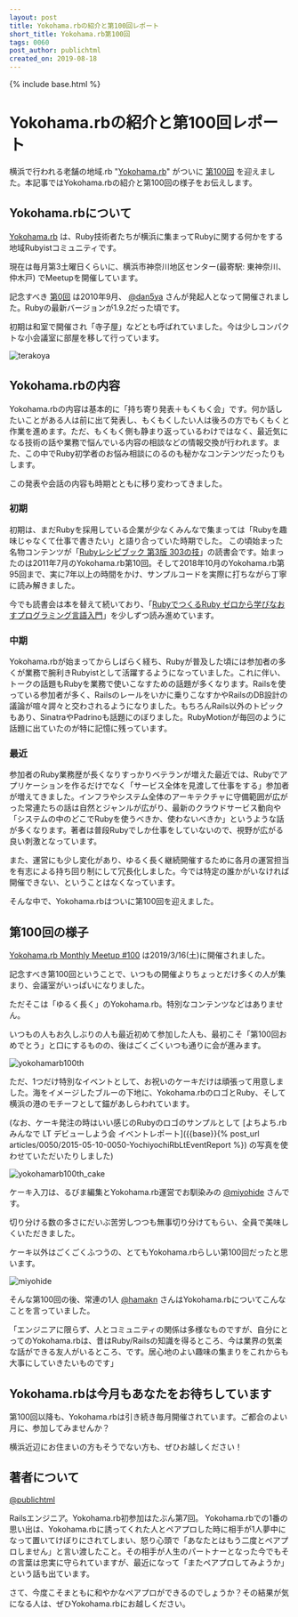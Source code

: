 ```yaml
---
layout: post
title: Yokohama.rbの紹介と第100回レポート
short_title: Yokohama.rb第100回
tags: 0060
post_author: publichtml 
created_on: 2019-08-18
---
```

{% include base.html %}

# Yokohama.rbの紹介と第100回レポート

横浜で行われる老舗の地域.rb  "[Yokohama.rb](https://yokohamarb.doorkeeper.jp/)" がついに  [第100回](https://yokohamarb.doorkeeper.jp/events/87100) を迎えました。本記事ではYokohama.rbの紹介と第100回の様子をお伝えします。

## Yokohama.rbについて

[Yokohama.rb](https://yokohamarb.doorkeeper.jp/) は、Ruby技術者たちが横浜に集まってRubyに関する何かをする地域Rubyistコミュニティです。

現在は毎月第3土曜日くらいに、横浜市神奈川地区センター(最寄駅: 東神奈川、仲木戸) でMeetupを開催しています。

記念すべき [第0回](https://atnd.org/events/7639) は2010年9月、 [@dan5ya](https://twitter.com/dan5ya) さんが発起人となって開催されました。Rubyの最新バージョンが1.9.2だった頃です。

初期は和室で開催され「寺子屋」などとも呼ばれていました。今は少しコンパクトな小会議室に部屋を移して行っています。

![terakoya]({{base}}{{site.baseurl}}/images/0060-YokohamaRb100thReport/terakoya.jpg)

## Yokohama.rbの内容

Yokohama.rbの内容は基本的に「持ち寄り発表＋もくもく会」です。何か話したいことがある人は前に出て発表し、もくもくしたい人は後ろの方でもくもくと作業を進めます。ただ、もくもく側も静まり返っているわけではなく、最近気になる技術の話や業務で悩んでいる内容の相談などの情報交換が行われます。また、この中でRuby初学者のお悩み相談にのるのも秘かなコンテンツだったりもします。

この発表や会話の内容も時期とともに移り変わってきました。

### 初期

初期は、まだRubyを採用している企業が少なくみんなで集まっては「Rubyを趣味じゃなくて仕事で書きたい」と語り合っていた時期でした。
この頃始まった名物コンテンツが「[Rubyレシピブック 第3版 303の技](https://www.sbcr.jp/product/4797359985/)」の読書会です。始まったのは2011年7月のYokohama.rb第10回。そして2018年10月のYokohama.rb第95回まで、実に7年以上の時間をかけ、サンプルコードを実際に打ちながら丁寧に読み解きました。

今でも読書会は本を替えて続いており、「[RubyでつくるRuby ゼロから学びなおすプログラミング言語入門](https://www.lambdanote.com/products/ruby-ruby)」を少しずつ読み進めています。

### 中期
Yokohama.rbが始まってからしばらく経ち、Rubyが普及した頃には参加者の多くが業務で腕利きRubyistとして活躍するようになっていました。これに伴い、トークの話題もRubyを業務で使いこなすための話題が多くなります。Railsを使っている参加者が多く、Railsのレールをいかに乗りこなすかやRailsのDB設計の議論が喧々諤々と交わされるようになりました。もちろんRails以外のトピックもあり、SinatraやPadrinoも話題にのぼりました。RubyMotionが毎回のように話題に出ていたのが特に記憶に残っています。

### 最近
参加者のRuby業務歴が長くなりすっかりベテランが増えた最近では、Rubyでアプリケーションを作るだけでなく「サービス全体を見渡して仕事をする」参加者が増えてきました。インフラやシステム全体のアーキテクチャに守備範囲が広がった常連たちの話は自然とジャンルが広がり、最新のクラウドサービス動向や「システムの中のどこでRubyを使うべきか、使わないべきか」というような話が多くなります。著者は普段Rubyでしか仕事をしていないので、視野が広がる良い刺激となっています。

また、運営にも少し変化があり、ゆるく長く継続開催するために各月の運営担当を有志による持ち回り制にして冗長化しました。今では特定の誰かがいなければ開催できない、ということはなくなっています。

そんな中で、Yokohama.rbはついに第100回を迎えました。

## 第100回の様子

[Yokohama.rb Monthly Meetup #100](https://yokohamarb.doorkeeper.jp/events/87100) は2019/3/16(土)に開催されました。

記念すべき第100回ということで、いつもの開催よりちょっとだけ多くの人が集まり、会議室がいっぱいになりました。

ただそこは「ゆるく長く」のYokohama.rb。特別なコンテンツなどはありません。

いつもの人もお久しぶりの人も最近初めて参加した人も、最初こそ「第100回おめでとう」と口にするものの、後はごくごくいつも通りに会が進みます。


![yokohamarb100th]({{base}}{{site.baseurl}}/images/0060-YokohamaRb100thReport/yokohamarb100th.jpg)

ただ、1つだけ特別なイベントとして、お祝いのケーキだけは頑張って用意しました。海をイメージしたブルーの下地に、Yokohama.rbのロゴとRuby、そして横浜の港のモチーフとして錨があしらわれています。

(なお、ケーキ発注の時はいい感じのRubyのロゴのサンプルとして [よちよち.rb みんなで LT デビューしよう会 イベントレポート]({{base}}{% post_url articles/0050/2015-05-10-0050-YochiyochiRbLtEventReport %})
の写真を使わせていただいたりしました)

![yokohamarb100th_cake]({{base}}{{site.baseurl}}/images/0060-YokohamaRb100thReport/yokohamarb100th_cake.jpg)

ケーキ入刀は、るびま編集とYokohama.rb運営でお馴染みの [@miyohide](https://twitter.com/miyohide) さんです。

切り分ける数の多さにだいぶ苦労しつつも無事切り分けてもらい、全員で美味しくいただきました。

ケーキ以外はごくごくふつうの、とてもYokohama.rbらしい第100回だったと思います。

![miyohide]({{base}}{{site.baseurl}}/images/0060-YokohamaRb100thReport/miyohide.jpg)

そんな第100回の後、常連の1人 [@hamakn](https://twitter.com/hamakn) さんはYokohama.rbについてこんなことを言っていました。

「エンジニアに限らず、人とコミュニティの関係は多様なものですが、自分にとってのYokohama.rbは、昔はRuby/Railsの知識を得るところ、今は業界の気楽な話ができる友人がいるところ、です。居心地のよい趣味の集まりをこれからも大事にしていきたいものです」

## Yokohama.rbは今月もあなたをお待ちしています

第100回以降も、Yokohama.rbは引き続き毎月開催されています。ご都合のよい月に、参加してみませんか？

横浜近辺にお住まいの方もそうでない方も、ぜひお越しください！

## 著者について
[@publichtml](https://twitter.com/publichtml)

Railsエンジニア。Yokohama.rb初参加はたぶん第7回。
Yokohama.rbでの1番の思い出は、Yokohama.rbに誘ってくれた人とペアプロした時に相手が1人夢中になって置いてけぼりにされてしまい、怒り心頭で「あなたとはもう二度とペアプロしません」と言い渡したこと。その相手が人生のパートナーとなった今でもその言葉は忠実に守られていますが、最近になって「またペアプロしてみようか」という話も出ています。

さて、今度こそまともに和やかなペアプロができるのでしょうか？その結果が気になる人は、ぜひYokohama.rbにお越しください。

